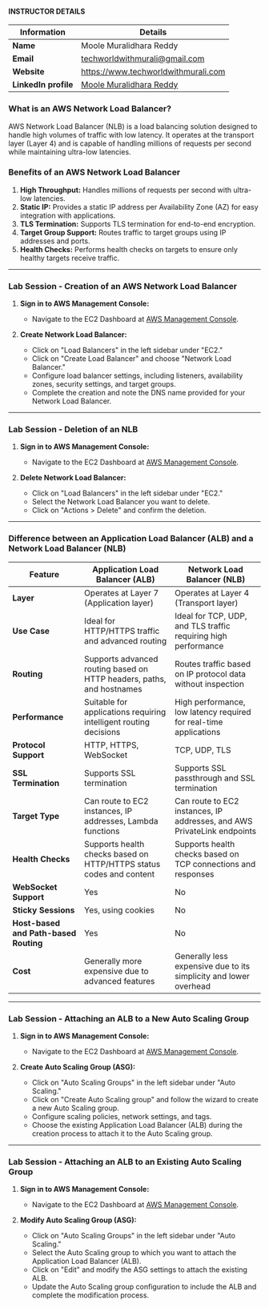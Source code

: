 #### INSTRUCTOR DETAILS

|  Information             | Details                                                                      |
|----------------------    |------------------------------------------------------------------------------|
| **Name**                 | Moole Muralidhara Reddy                                                      |
| **Email**                | techworldwithmurali@gmail.com                                                |
| **Website**              | https://www.techworldwithmurali.com               |
| **LinkedIn profile**     | [Moole Muralidhara Reddy](https://www.linkedin.com/in/moole-muralidhara-reddy) |

### What is an AWS Network Load Balancer?

AWS Network Load Balancer (NLB) is a load balancing solution designed to handle high volumes of traffic with low latency. It operates at the transport layer (Layer 4) and is capable of handling millions of requests per second while maintaining ultra-low latencies.

### Benefits of an AWS Network Load Balancer

1. **High Throughput:** Handles millions of requests per second with ultra-low latencies.
2. **Static IP:** Provides a static IP address per Availability Zone (AZ) for easy integration with applications.
3. **TLS Termination:** Supports TLS termination for end-to-end encryption.
4. **Target Group Support:** Routes traffic to target groups using IP addresses and ports.
5. **Health Checks:** Performs health checks on targets to ensure only healthy targets receive traffic.
----
### Lab Session - Creation of an AWS Network Load Balancer

1. **Sign in to AWS Management Console:**
   - Navigate to the EC2 Dashboard at [AWS Management Console](https://console.aws.amazon.com/ec2/).

2. **Create Network Load Balancer:**
   - Click on "Load Balancers" in the left sidebar under "EC2."
   - Click on "Create Load Balancer" and choose "Network Load Balancer."
   - Configure load balancer settings, including listeners, availability zones, security settings, and target groups.
   - Complete the creation and note the DNS name provided for your Network Load Balancer.
----
### Lab Session - Deletion of an NLB

1. **Sign in to AWS Management Console:**
   - Navigate to the EC2 Dashboard at [AWS Management Console](https://console.aws.amazon.com/ec2/).

2. **Delete Network Load Balancer:**
   - Click on "Load Balancers" in the left sidebar under "EC2."
   - Select the Network Load Balancer you want to delete.
   - Click on "Actions > Delete" and confirm the deletion.
----

### Difference between an Application Load Balancer (ALB) and a Network Load Balancer (NLB)

| Feature                         | Application Load Balancer (ALB)                          | Network Load Balancer (NLB)                              |
|---------------------------------|----------------------------------------------------------|----------------------------------------------------------|
| **Layer**                       | Operates at Layer 7 (Application layer)                  | Operates at Layer 4 (Transport layer)                    |
| **Use Case**                    | Ideal for HTTP/HTTPS traffic and advanced routing        | Ideal for TCP, UDP, and TLS traffic requiring high performance |
| **Routing**                     | Supports advanced routing based on HTTP headers, paths, and hostnames | Routes traffic based on IP protocol data without inspection |
| **Performance**                 | Suitable for applications requiring intelligent routing decisions | High performance, low latency required for real-time applications |
| **Protocol Support**            | HTTP, HTTPS, WebSocket                                   | TCP, UDP, TLS                                            |
| **SSL Termination**             | Supports SSL termination                                 | Supports SSL passthrough and SSL termination             |
| **Target Type**                 | Can route to EC2 instances, IP addresses, Lambda functions | Can route to EC2 instances, IP addresses, and AWS PrivateLink endpoints |
| **Health Checks**               | Supports health checks based on HTTP/HTTPS status codes and content | Supports health checks based on TCP connections and responses |
| **WebSocket Support**           | Yes                                                      | No                                                       |
| **Sticky Sessions**             | Yes, using cookies                                       | No                                                       |
| **Host-based and Path-based Routing** | Yes                                                      | No                                                       |
| **Cost**                        | Generally more expensive due to advanced features        | Generally less expensive due to its simplicity and lower overhead |


----
### Lab Session - Attaching an ALB to a New Auto Scaling Group

1. **Sign in to AWS Management Console:**
   - Navigate to the EC2 Dashboard at [AWS Management Console](https://console.aws.amazon.com/ec2/).

2. **Create Auto Scaling Group (ASG):**
   - Click on "Auto Scaling Groups" in the left sidebar under "Auto Scaling."
   - Click on "Create Auto Scaling group" and follow the wizard to create a new Auto Scaling group.
   - Configure scaling policies, network settings, and tags.
   - Choose the existing Application Load Balancer (ALB) during the creation process to attach it to the Auto Scaling group.
----
### Lab Session - Attaching an ALB to an Existing Auto Scaling Group

1. **Sign in to AWS Management Console:**
   - Navigate to the EC2 Dashboard at [AWS Management Console](https://console.aws.amazon.com/ec2/).

2. **Modify Auto Scaling Group (ASG):**
   - Click on "Auto Scaling Groups" in the left sidebar under "Auto Scaling."
   - Select the Auto Scaling group to which you want to attach the Application Load Balancer (ALB).
   - Click on "Edit" and modify the ASG settings to attach the existing ALB.
   - Update the Auto Scaling group configuration to include the ALB and complete the modification process.

